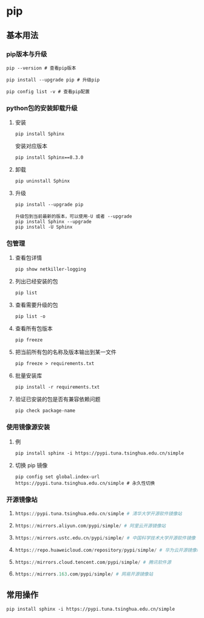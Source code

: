 # pip

## 基本用法

### pip版本与升级

   ```
   pip --version # 查看pip版本
   ```

   ```
   pip install --upgrade pip # 升级pip
   ```

   ```
   pip config list -v # 查看pip配置
   ```

### python包的安装卸载升级

1. 安装

   ```
   pip install Sphinx
   ```

   安装对应版本

   ```
   pip install Sphinx==8.3.0
   ```

2. 卸载

   ```
   pip uninstall Sphinx
   ```

3. 升级

   ```
   pip install --upgrade pip
   ```
   ```
   升级包到当前最新的版本，可以使用-U 或者 --upgrade
   pip install Sphinx --upgrade
   pip install -U Sphinx
   ```

### 包管理

1. 查看包详情

   ```
   pip show netkiller-logging
   ```

2. 列出已经安装的包

	```
	pip list
	```

3. 查看需要升级的包

   ```
   pip list -o
   ```
   
4. 查看所有包版本

   ```
   pip freeze
   ```

5. 把当前所有包的名称及版本输出到某一文件

   ```
   pip freeze > requirements.txt
   ```

6. 批量安装库

	```
	pip install -r requirements.txt
	```
	
7. 验证已安装的包是否有兼容依赖问题

	```
	pip check package-name
	```

### 使用镜像源安装

1. 例

   ```
   pip install sphinx -i https://pypi.tuna.tsinghua.edu.cn/simple 
   ```

2. 切换 pip 镜像

   ```
   pip config set global.index-url https://pypi.tuna.tsinghua.edu.cn/simple # 永久性切换
   ```

### 开源镜像站

1. ```python
   https://pypi.tuna.tsinghua.edu.cn/simple # 清华大学开源软件镜像站
   ```

2. ```python
   https://mirrors.aliyun.com/pypi/simple/ # 阿里云开源镜像站
   ```

3. ```python
   https://mirrors.ustc.edu.cn/pypi/simple/ # 中国科学技术大学开源软件镜像
   ```

4. ```python
   https://repo.huaweicloud.com/repository/pypi/simple/ # 华为云开源镜像站
   ```

5. ```python
   https://mirrors.cloud.tencent.com/pypi/simple/ # 腾讯软件源
   ```
   
6. ```python
   https://mirrors.163.com/pypi/simple/ # 网易开源镜像站
   ```

## 常用操作

```
pip install sphinx -i https://pypi.tuna.tsinghua.edu.cn/simple 
```

